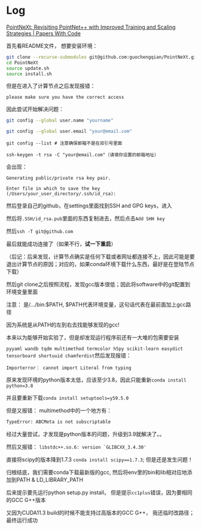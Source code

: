 # Log

[PointNeXt: Revisiting PointNet++ with Improved Training and Scaling Strategies | Papers With Code](https://paperswithcode.com/paper/pointnext-revisiting-pointnet-with-improved)

首先看README文件， 想要安装环境：

````bash
git clone --recurse-submodules git@github.com:guochengqian/PointNeXt.git
cd PointNeXt
source update.sh
source install.sh
````

但是在进入了计算节点之后发现报错：

``please make sure you have the correct access``

因此尝试开始解决问题：

````bash
git config --global user.name "yourname"

git config --global user.email "your@email.com" 
````

``git config --list # 注意确保邮箱不是在双引号里面``

``ssh-keygen -t rsa -C "your@email.com"（请填你设置的邮箱地址）``

会出现： 

``Generating public/private rsa key pair.``

``Enter file in which to save the key (/Users/your_user_directory/.ssh/id_rsa):``

然后登录自己的github，在settings里面找到SSH and GPG keys，进入

然后将``.SSH/id_rsa.pub``里面的东西复制进去，然后点击``Add SHH key``

然后``ssh -T git@github.com``

最后就能成功连接了（如果不行，**试一下重启**）

（后记：后来发现，计算节点确实是任何下载或者网址都连接不上，因此可能是要退出计算节点的原因；对应的，如果conda环境下载什么东西，最好是在登陆节点下载）



然后git clone之后按照流程，发现gcc版本很低；因此将software中的git配置到环境变量里面

注意： 是/.../bin:$PATH, $PATH代表环境变量，这句话代表在最前面加上gcc路径

因为系统是从PATH的左到右去找能够发现的gcc!



本来以为能够开始实验了，但是却发现运行程序前还有一大堆的包需要安装

``pyyaml wandb tqdm multimethod termcolor h5py scikit-learn easydict tensorboard shortuuid chamferdist``然后发现报错： 

``Importerror： cannot import Literal from typing `` 

原来发现环境的python版本太低，应该至少3.8，因此只能重新``conda install python=3.8``

并且要重新下载``conda install setuptools=y59.5.0``



但是又报错： multimethod中的一个地方有： 

````bash
TypeError: ABCMeta is not subscriptable
````

经过大量尝试，才发现是python版本的问题，升级到3.9就解决了。。



然后又报错： ``libstdc++.so.6: version `GLIBCXX_3.4.30'``

直接将scipy的版本降到1.7.3   ``conda install scipy==1.7.3``; 但是还是发生问题！

归根结底，我们需要conda下载最新版的gcc, 然后将env里的bin和lib相对应地添加到PATH & LD_LIBRARY_PATH

后来提示要先运行python setup.py install， 但是提示``cc1plus``错误，因为要相同的GCC G++版本

又因为CUDA11.3 build的时候不能支持过高版本的GCC G++， 我还临时改路径；最终运行成功
